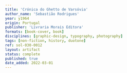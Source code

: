 ```yaml
---
title: 'Crónica do Ghetto de Varsóvia'
author_name: 'Sebastião Rodrigues'
year: y1964
origin: Portugal
publisher: 'Livraria Morais Editora'
formats: [book-cover, book]
disciplines: [graphic-design, typography, photography]
tags: [non-fiction, history, duotone]
ref: sol-030-0012
layout: artifact
status: complete
published: true
date_added: 2022-03-01
---
```

